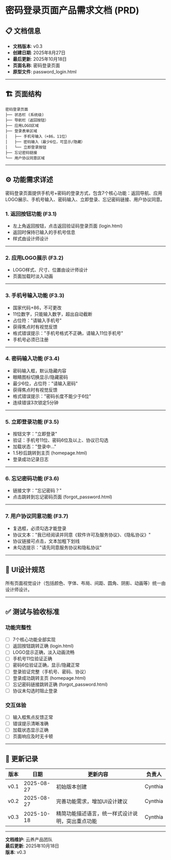 # 密码登录页面产品需求文档 (PRD)

## 📋 文档信息
- **文档版本**: v0.3
- **创建日期**: 2025年8月27日
- **最后更新**: 2025年10月18日
- **页面名称**: 密码登录页面
- **原型文件**: password_login.html

---

## 🏗️ 页面结构

```
密码登录页面
├── 状态栏 (系统级)
├── 导航栏（返回按钮）
├── 应用LOGO区域
├── 登录表单区域
│   ├── 手机号输入（+86，11位）
│   ├── 密码输入（最少6位，可显示/隐藏）
│   └── 立即登录按钮
├── 忘记密码链接
└── 用户协议同意区域
```

---

## ⚙️ 功能需求详述

密码登录页面提供手机号+密码的登录方式，包含7个核心功能：返回导航、应用LOGO展示、手机号输入、密码输入、立即登录、忘记密码链接、用户协议同意。

### 1. 返回按钮功能 (F3.1)
- 左上角返回按钮，点击返回验证码登录页面 (login.html)
- 返回时保持已输入的手机号信息
- 样式由设计师设计

---

### 2. 应用LOGO展示 (F3.2)
- LOGO样式、尺寸、位置由设计师设计
- 页面加载时淡入动画

---

### 3. 手机号输入功能 (F3.3)
- 国家代码+86，不可更改
- 11位数字，只能输入数字，超出自动截断
- 占位符："请输入手机号"
- 获得焦点时有视觉反馈
- 格式错误提示："手机号格式不正确，请输入11位手机号"
- 手机号必须已注册

---

### 4. 密码输入功能 (F3.4)
- 密码输入框，默认隐藏内容
- 眼睛图标切换显示/隐藏密码
- 最少6位，占位符："请输入密码"
- 获得焦点时有视觉反馈
- 格式错误提示："密码长度不能少于6位"
- 连续错误3次锁定5分钟

---

### 5. 立即登录功能 (F3.5)
- 按钮文字："立即登录"
- 验证：手机号11位、密码6位及以上、协议已勾选
- 加载状态："登录中..."
- 1.5秒后跳转到主页 (homepage.html)
- 登录成功记录日志

---

### 6. 忘记密码功能 (F3.6)
- 链接文字："忘记密码？"
- 点击跳转到忘记密码页面 (forgot_password.html)

---

### 7. 用户协议同意功能 (F3.7)
- 复选框，必须勾选才能登录
- 协议文本："我已经阅读并同意《软件许可及服务协议》、《隐私协议》"
- 协议链接可点击，文本加粗下划线
- 未勾选提示："请先同意服务协议和隐私协议"

---

## 🎨 UI设计规范

所有页面视觉设计（包括颜色、字体、布局、间距、圆角、阴影、动画等）统一由设计师设计。

---

## ✅ 测试与验收标准

### 功能完整性
- [ ] 7个核心功能全部实现
- [ ] 返回按钮跳转正确 (login.html)
- [ ] LOGO显示正确，淡入动画流畅
- [ ] 手机号11位验证正确
- [ ] 密码6位验证正确，显示/隐藏正常
- [ ] 登录验证完整（手机号、密码、协议）
- [ ] 登录成功跳转主页 (homepage.html)
- [ ] 忘记密码链接跳转正确 (forgot_password.html)
- [ ] 协议未勾选时阻止登录

### 交互体验
- [ ] 输入框焦点反馈正常
- [ ] 错误提示清晰准确
- [ ] 加载状态显示正确
- [ ] 页面响应及时无卡顿

---

## 📝 更新记录

| 版本 | 日期 | 更新内容 | 负责人 |
|------|------|----------|--------|
| v0.1 | 2025-08-27 | 初始版本创建 | Cynthia |
| v0.2 | 2025-08-27 | 完善功能需求，增加UI设计建议 | Cynthia |
| v0.3 | 2025-10-18 | 精简功能描述语言，统一样式设计说明，突出重点功能 | Cynthia |

---

**文档维护**: 云养产品团队  
**最后更新**: 2025年10月18日  
**版本**: v0.3

